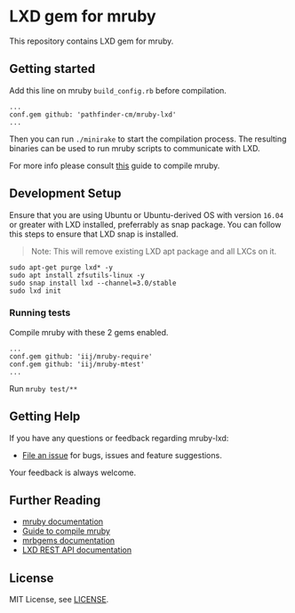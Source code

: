 # LXD gem for mruby

This repository contains LXD gem for mruby.

## Getting started

Add this line on mruby `build_config.rb` before compilation.

```
...
conf.gem github: 'pathfinder-cm/mruby-lxd'
...
```

Then you can run `./minirake` to start the compilation process. The resulting binaries can be used to run mruby scripts to communicate with LXD.

For more info please consult [this][mruby-doc] guide to compile mruby.

## Development Setup

Ensure that you are using Ubuntu or Ubuntu-derived OS with version `16.04` or greater with LXD installed, preferrably as snap package. You can follow this steps to ensure that LXD snap is installed.

> Note: This will remove existing LXD apt package and all LXCs on it.

```
sudo apt-get purge lxd* -y
sudo apt install zfsutils-linux -y
sudo snap install lxd --channel=3.0/stable
sudo lxd init
```

### Running tests

Compile mruby with these 2 gems enabled.

```
...
conf.gem github: 'iij/mruby-require'
conf.gem github: 'iij/mruby-mtest'
...
```

Run `mruby test/**`

## Getting Help

If you have any questions or feedback regarding mruby-lxd:

- [File an issue](https://github.com/pathfinder-cm/mruby-lxd/issues/new) for bugs, issues and feature suggestions.

Your feedback is always welcome.

## Further Reading

- [mruby documentation][mruby-doc]
- [Guide to compile mruby][mruby-compile-guide]
- [mrbgems documentation][mrbgems-doc]
- [LXD REST API documentation][lxd-rest-api-doc]

[mruby-doc]: https://github.com/mruby/mruby/tree/master/doc
[mruby-compile-guide]: https://github.com/mruby/mruby/blob/master/doc/guides/compile.md
[mrbgems-doc]: https://github.com/mruby/mruby/blob/master/doc/guides/mrbgems.md
[lxd-rest-api-doc]: https://github.com/lxc/lxd/blob/master/doc/rest-api.md

## License

MIT License, see [LICENSE](LICENSE).
